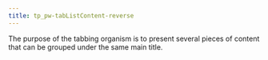 ```yaml
---
title: tp_pw-tabListContent-reverse
---
```


The purpose of the tabbing organism is to present several pieces of content that can be grouped under the same main title.
